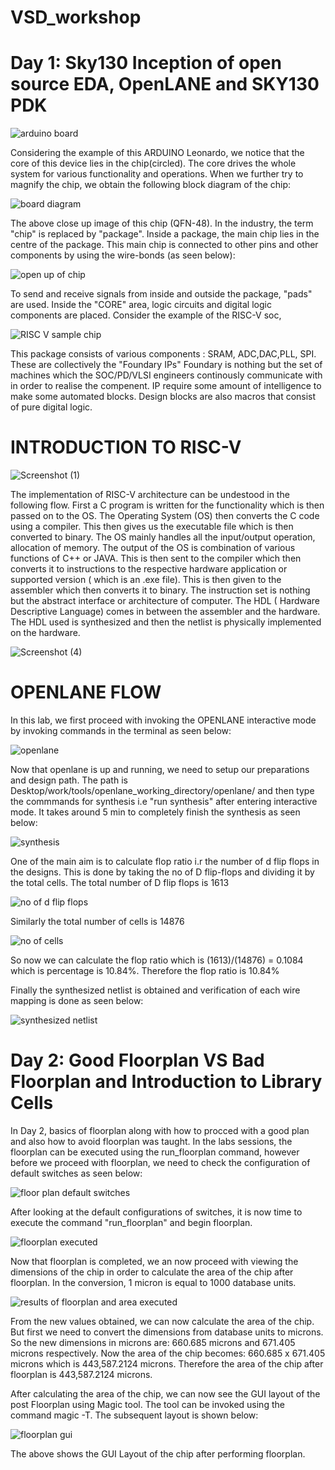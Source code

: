 # VSD_workshop

# Day 1: Sky130 Inception of open source EDA, OpenLANE and SKY130 PDK


![arduino board](https://github.com/SamAI20/VSD_workshop/assets/165182988/ed5a5bef-5ab3-4a5c-9d07-8c0a26153942)

Considering the example of this ARDUINO Leonardo, we notice that the core of this device lies in the chip(circled). The core drives the whole system for various functionality and operations. When we further try to magnify the chip, we obtain the following block diagram of the chip:


![board diagram](https://github.com/SamAI20/VSD_workshop/assets/165182988/d6ed9e59-9aef-4f46-b196-bada93f36724)

The above close up image of this chip (QFN-48). In the industry, the term "chip" is replaced by "package". Inside a package, the  main chip lies in the centre of the package. This main chip is connected to other pins and other components by using the wire-bonds (as seen below):


![open up of chip](https://github.com/SamAI20/VSD_workshop/assets/165182988/a030e76c-e5eb-40ba-8b1f-4bfb1deef68c)

To send and receive signals from inside and outside the package, "pads" are used. Inside the "CORE" area, logic circuits and digital logic components are placed. Consider the  example of the RISC-V soc, 

![RISC V sample chip](https://github.com/SamAI20/VSD_workshop/assets/165182988/4945cc36-be9e-4297-bef6-e3ad3294ad0a)

This package consists of various components :
SRAM, ADC,DAC,PLL, SPI.
These  are collectively the "Foundary IPs"
Foundary is nothing but the set of machines which the SOC/PD/VLSI engineers continously communicate with in order to realise the compenent. IP require some amount of intelligence to make some automated blocks. Design blocks are also macros that consist of pure digital logic.

# INTRODUCTION TO RISC-V


![Screenshot (1)](https://github.com/SamAI20/VSD_workshop/assets/165182988/0e22ac5c-1020-4046-a7af-5f5d3d8fb6f3)


The implementation of RISC-V architecture can be undestood in the following flow. First a C program is written for the functionality which is then passed on to the OS. The Operating System (OS) then converts the C code using a compiler. This then gives us the executable file which is then converted to binary. The OS mainly handles all the input/output operation, allocation of memory. The output of the OS is combination of various functions of C++ or JAVA. This is then sent to the compiler which then converts it to instructions to the respective hardware application or supported version ( which is an .exe file). This is then given to the assembler which then converts it to binary. The instruction set is nothing but the abstract interface or architecture of computer. The HDL ( Hardware Descriptive Language) comes in between the assembler and the hardware. The HDL used is synthesized and then the netlist is physically implemented on the hardware.

![Screenshot (4)](https://github.com/SamAI20/VSD_workshop/assets/165182988/87c4b597-fcf9-4991-b3bf-32cedb14e00f)


# OPENLANE FLOW

In this lab, we first proceed with invoking the OPENLANE interactive mode by invoking commands in the terminal as seen below:

![openlane](https://github.com/SamAI20/VSD_workshop/assets/165182988/d7a511f0-4ac9-4388-94d5-6c67b274b40b)

Now that openlane is up and running, we need to setup our preparations and design path. The path is Desktop/work/tools/openlane_working_directory/openlane/ and then type the commmands for synthesis i.e "run synthesis" after entering interactive mode. It takes around 5 min to completely finish the synthesis as seen below:

![synthesis](https://github.com/SamAI20/VSD_workshop/assets/165182988/fba6793c-dd78-4d1b-bbac-8669dc018a6f)

One of the main aim is to calculate flop ratio i.r the number of d flip flops in the designs. This is done by taking the no of D flip-flops and dividing it by the total cells.
The total number of D flip flops is 1613 

![no of d flip flops](https://github.com/SamAI20/VSD_workshop/assets/165182988/6098b74b-8720-4063-b995-657305675beb)


Similarly the total number of cells is 14876



![no of cells](https://github.com/SamAI20/VSD_workshop/assets/165182988/709f9251-a3ce-44d0-a71e-d50908c1ac87)


So now we can calculate the flop ratio which is  (1613)/(14876) = 0.1084 which is percentage is  10.84%. Therefore the flop ratio is 10.84%

Finally the synthesized netlist is obtained and verification of each wire mapping is done as seen below:

![synthesized netlist](https://github.com/SamAI20/VSD_workshop/assets/165182988/0c8a10ea-f947-4a87-8f63-5dbe738fed2b)





# Day 2: Good Floorplan VS Bad Floorplan and Introduction to Library Cells


In Day 2, basics of floorplan along with how to procced with a good plan and also how to avoid floorplan was taught. In the labs sessions, the floorplan can be executed using the run_floorplan command, however before we proceed with floorplan, we need to check the configuration of default switches as seen below:


![floor plan default switches](https://github.com/SamAI20/VSD_workshop/assets/165182988/bad6c002-ece0-4f88-b7bb-7bdf8c9d583a)


After looking at the default configurations of switches, it is now time to execute the command "run_floorplan" and begin floorplan.


![floorplan executed](https://github.com/SamAI20/VSD_workshop/assets/165182988/0d33514f-84d2-4a2e-8b12-81b960a9af33)


Now that floorplan is completed, we an now proceed with viewing the dimensions of the chip in order to calculate the area of the chip after floorplan. In the conversion, 1 micron is equal to 1000 database units. 


![results of floorplan and area executed](https://github.com/SamAI20/VSD_workshop/assets/165182988/5c3b6448-33f7-4417-9754-615e5ddc4a7a)

From the new values obtained, we can now calculate the area of the chip. 
But first we need to convert the dimensions from database units to microns. So the new dimensions in microns are: 660.685 microns and 671.405 microns respectively.
Now the area of the chip becomes: 660.685 x 671.405 microns which is 443,587.2124 microns.
Therefore the area of the chip after floorplan is 443,587.2124 microns.

After calculating the area of the chip, we can now see the GUI layout of the post Floorplan using Magic tool. The tool can be invoked using the command magic -T.
The subsequent layout is shown below:

![floorplan gui](https://github.com/SamAI20/VSD_workshop/assets/165182988/1dd8d1e5-0f57-47ed-942f-0651880d8fc2)

The above shows the GUI Layout of the chip after performing floorplan.


















